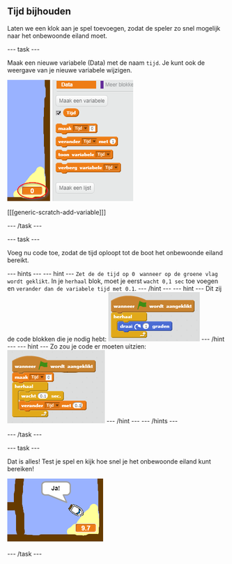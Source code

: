 ## Tijd bijhouden

Laten we een klok aan je spel toevoegen, zodat de speler zo snel mogelijk naar het onbewoonde eiland moet.

\--- task \---

Maak een nieuwe variabele (Data) met de naam ` tijd `. Je kunt ook de weergave van je nieuwe variabele wijzigen.

![screenshot](images/boat-variable.png)

[[[generic-scratch-add-variable]]]

\--- /task \---

\--- task \---

Voeg nu code toe, zodat de tijd oploopt tot de boot het onbewoonde eiland bereikt.

\--- hints \--- \--- hint \--- `Zet de de tijd op 0 ` ` wanneer op de groene vlag wordt geklikt `. In je ` herhaal ` blok, moet je eerst ` wacht 0,1 sec ` toe voegen en ` verander dan de variabele tijd met 0.1 `. \--- /hint \--- \--- hint \--- Dit zij de code blokken die je nodig hebt: ![screenshot](images/boat-time-blocks.png) \--- /hint \--- \--- hint \--- Zo zou je code er moeten uitzien: ![screenshot](images/boat-time-code.png) \--- /hint \--- \--- /hints \---

\--- /task \---

\--- task \---

Dat is alles! Test je spel en kijk hoe snel je het onbewoonde eiland kunt bereiken!

![screenshot](images/boat-variable-test.png)

\--- /task \---